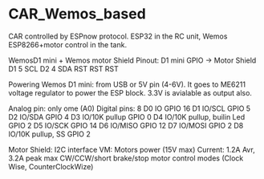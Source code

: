 # CAR_Wemos_based
CAR controlled by ESPnow protocol. ESP32 in the RC unit, Wemos ESP8266+motor control in the tank.

WemosD1 mini + Wemos motor Shield
Pinout:
D1 mini	GPIO	->  Motor Shield
D1	    5	        SCL
D2	    4	        SDA
RST	    RST       RST

Powering Wemos D1 mini:
  from USB or 5V pin (4-6V). It goes to ME6211 voltage regulator to power the ESP block. 
  3.3V is avialable as output also.
  
Analog pin: only ome (A0)
Digital pins: 8
  D0  IO                        GPIO 16
  D1  IO/SCL                    GPIO 5
  D2  IO/SDA                    GPIO 4
  D3  IO/10K pullup             GPIO 0
  D4  IO/10K pullup, builin Led GPIO 2
  D5  IO/SCK                    GPIO 14
  D6  IO/MISO                   GPIO 12
  D7  IO/MOSI                   GPIO 2
  D8  IO/10K pullup, SS          GPIO 2
  
  
  
  
  

Motor Shield:
  I2C interface
  VM: Motors power (15V max)
  Current:  1.2A Avr, 3.2A peak max
  CW/CCW/short brake/stop motor control modes (Clock Wise, CounterClockWize)

